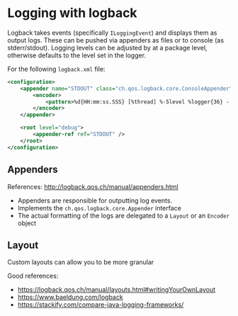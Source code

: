 # Logging with logback

Logback takes events (specifically `ILoggingEvent`) and displays them as output logs. These can be pushed via appenders as files
or to console (as stderr/stdout). Logging levels can be adjusted by at a package level, otherwise defaults to the level set in 
the <root> logger.

For the following `logback.xml` file:
```xml
<configuration>
    <appender name="STDOUT" class="ch.qos.logback.core.ConsoleAppender">
        <encoder>
            <pattern>%d{HH:mm:ss.SSS} [%thread] %-5level %logger{36} - %msg%n</pattern>
        </encoder>
    </appender>

    <root level="debug">
        <appender-ref ref="STDOUT" />
    </root>
</configuration>
```

## Appenders
References: http://logback.qos.ch/manual/appenders.html

- Appenders are responsible for outputting log events.
- Implements the `ch.qos.logback.core.Appender` interface
- The actual formatting of the logs are delegated to a `Layout` or an `Encoder` object

## Layout
Custom layouts can allow you to be more granular

Good references:
- https://logback.qos.ch/manual/layouts.html#writingYourOwnLayout 
- https://www.baeldung.com/logback
- https://stackify.com/compare-java-logging-frameworks/